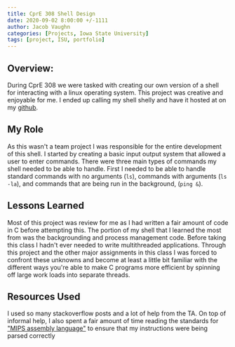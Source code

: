 ```yaml
---
title: CprE 308 Shell Design
date: 2020-09-02 8:00:00 +/-1111
author: Jacob Vaughn
categories: [Projects, Iowa State University]
tags: [project, ISU, portfolio]
---
```


## Overview:

During CprE 308 we were tasked with creating our own version of a shell for interacting with a linux operating system. This project was creative and enjoyable for me. I ended up calling my shell shelly and have it hosted at on my [github](https://github.com/jake-vaughn/CPRE-381-projects).

## My Role

As this wasn't a team project I was responsible for the entire development of this shell. I started by creating a basic input output system that allowed a user to enter commands. There were three main types of commands my shell needed to be able to handle. First I needed to be able to handle standard commands with no arguments (`ls`), commands with arguments (`ls -la`), and commands that are being run in the background, (`ping &`).

## Lessons Learned

Most of this project was review for me as I had written a fair amount of code in C before attempting this. The portion of my shell that I learned the most from was the backgrounding and process management code. Before taking this class I hadn't ever needed to write multithreaded applications. Through this project and the other major assignments in this class I was forced to confront these unknowns and become at least a little bit familiar with the different ways you're able to make C programs more efficient by spinning off large work loads into separate threads.

## Resources Used

I used so many stackoverflow posts and a lot of help from the TA. On top of informal help, I also spent a fair amount of time reading the standards for ["MIPS assembly language"](https://www.cs.csub.edu/~eddie/cmps2240/doc/britton-mips-text.pdf) to ensure that my instructions were being parsed correctly
